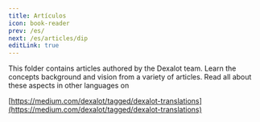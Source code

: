 ```yaml
---
title: Artículos
icon: book-reader
prev: /es/
next: /es/articles/dip
editLink: true
---
```


This folder contains articles authored by the Dexalot team.  Learn the concepts background and vision from a variety of articles.  Read all about these aspects in other languages on

[https://medium.com/dexalot/tagged/dexalot-translations](https://medium.com/dexalot/tagged/dexalot-translations)
